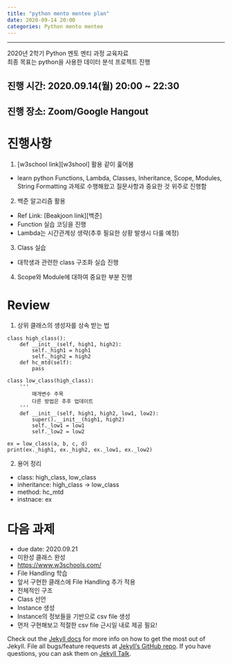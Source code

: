 ```yaml
---
title: "python mento mentee plan"
date: 2020-09-14 20:00
categories: Python mento mentee
---
```

---
2020년 2학기 Python 멘토 멘티 과정 교육자료<br>
최종 목표는 python을 사용한 데이터 분석 프로젝트 진행<br>

## 진행 시간: 2020.09.14(월) 20:00 ~ 22:30
## 진행 장소: Zoom/Google Hangout

# 진행사항

1. [w3school link][w3shool] 활용 같이 훑어봄
 - learn python Functions, Lambda, Classes, Inheritance, Scope, Modules, String Formatting 과제로 수행해왔고 질문사항과 중요한 것 위주로 진행함
2. 백준 알고리즘 활용
 - Ref Link: [Beakjoon link][백준]
 - Function 실습 코딩을 진행
 - Lambda는 시간관계상 생략(추후 필요한 상황 발생시 다룰 예정)
3. Class 실습
 - 대학생과 관련한 class 구조화 실습 진행
4. Scope와 Module에 대하여 중요한 부분 진행

# Review
1. 상위 클래스의 생성자를 상속 받는 법
~~~
class high_class():
    def __init__(self, high1, high2):
        self._high1 = high1
        self._high2 = high2
    def hc_mtd(self):
        pass

class low_class(high_class):
    '''
        매개변수 주목
        다른 방법은 추후 업데이트
    '''
    def __init__(self, high1, high2, low1, low2):
        super().__init__(high1, high2)
        self._low1 = low1
        self._low2 = low2

ex = low_class(a, b, c, d)
print(ex._high1, ex._high2, ex._low1, ex._low2)
~~~
2. 용어 정리
 - class: high_class, low_class
 - inheritance: high_class -> low_class
 - method: hc_mtd
 - instnace: ex

# 다음 과제
 - due date: 2020.09.21
 - 미완성 클래스 완성
 - https://www.w3schools.com/
  - File Handling 학습 
 - 앞서 구현한 클래스에 File Handling 추가 적용
  - 전체적인 구조
   - Class 선언
   - Instance 생성
   - Instance의 정보들을 기반으로 csv file 생성
 - 먼저 구현해보고 적절한 csv file 근시일 내로 제공 필요!

[w3school link]: https://www.w3schools.com/python/default.asp
[Baekjoon link]: https://www.acmicpc.net/step/4

Check out the [Jekyll docs][jekyll-docs] for more info on how to get the most out of Jekyll. File all bugs/feature requests at [Jekyll’s GitHub repo][jekyll-gh]. If you have questions, you can ask them on [Jekyll Talk][jekyll-talk].

[jekyll-docs]: https://jekyllrb.com/docs/home
[jekyll-gh]:   https://github.com/jekyll/jekyll
[jekyll-talk]: https://talk.jekyllrb.com/
